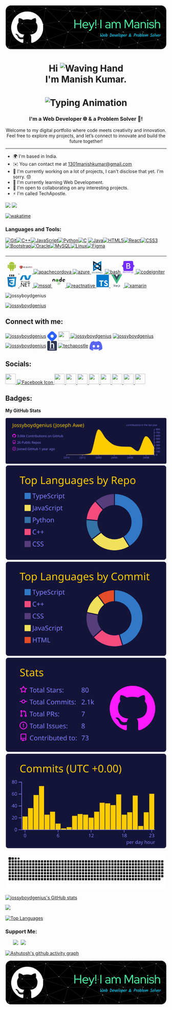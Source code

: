 ![MasterHead](https://github.com/1301manish/1301manish/blob/main/Banner.png)

<div align="center">
    <h1>
        Hi <img src="https://user-images.githubusercontent.com/18350557/176309783-0785949b-9127-417c-8b55-ab5a4333674e.gif" alt="Waving Hand" width="35"/>  
        <br>
     I'm Manish Kumar.
    </h1>
</div>


<h1 align="center">
    <img src="https://readme-typing-svg.herokuapp.com/?font=Righteous&size=35&center=true&vCenter=true&width=500&height=70&lines=Nickname?+🤔+I'm+TechApostle.;Welcome+to+my+GitHub+profile!" alt="Typing Animation" />
</h1>

<h3 align="center">
    I'm a Web Developer 🌐 & a Problem Solver 🧩!
</h3>

<p align="center">
    Welcome to my digital portfolio where code meets creativity and innovation.<br>
    Feel free to explore my projects, and let’s connect to innovate and build the future together!
</p>

-------------------------------------------------------------------------------------------------------------------------------------------------------
* 🌍  I'm based in India.
* ✉️  You can contact me at [1301manishkumar@gmail.com](mailto:1301manishkumar@gmail.com)
* 🚀  I'm currently working on a lot of projects, I can't disclose that yet. I'm sorry. 😞
* 🧠  I'm currently learning Web Development. 
* 🤝  I'm open to collaborating on any interesting projects.
* ⚡  I'm called TechApostle.
  
<a href="https://www.x.com/ManishKuma96472" target="_blank" rel="noreferrer"><img
src="https://img.shields.io/twitter/follow/ManishKuma96472?logo=twitter&style=for-the-badge&color=3382ed&labelColor=1c1917"
/></a>
<a href="https://www.linkedin.com/in/manish-kumar-3957a12a5/" target="_blank" rel="noreferrer">
  <img src="https://img.shields.io/badge/Connect-LinkedIn-blue?style=for-the-badge&logo=linkedin&color=0077B5&labelColor=1c1917" />
</a>

[![wakatime](https://wakatime.com/badge/user/018e2ed4-d4cc-45be-9ce7-f6e05b5a5809.svg)](https://wakatime.com/@018e2ed4-d4cc-45be-9ce7-f6e05b5a5809)

### Languages and Tools:

<p align="left">
<a href="https://git-scm.com/" target="_blank" rel="noreferrer"><img src="https://raw.githubusercontent.com/danielcranney/readme-generator/main/public/icons/skills/git-colored.svg" width="36" height="36" alt="Git" /></a><a href="https://docs.microsoft.com/en-us/cpp/?view=msvc-170" target="_blank" rel="noreferrer"><img src="https://raw.githubusercontent.com/danielcranney/readme-generator/main/public/icons/skills/cplusplus-colored.svg" width="36" height="36" alt="C++" /></a><a href="https://developer.mozilla.org/en-US/docs/Web/JavaScript" target="_blank" rel="noreferrer"><img src="https://raw.githubusercontent.com/danielcranney/readme-generator/main/public/icons/skills/javascript-colored.svg" width="36" height="36" alt="JavaScript" /></a><a href="https://www.python.org/" target="_blank" rel="noreferrer"><img src="https://raw.githubusercontent.com/danielcranney/readme-generator/main/public/icons/skills/python-colored.svg" width="36" height="36" alt="Python" /></a><a href="https://docs.microsoft.com/en-us/cpp/?view=msvc-170" target="_blank" rel="noreferrer"><img src="https://raw.githubusercontent.com/danielcranney/readme-generator/main/public/icons/skills/c-colored.svg" width="36" height="36" alt="C" /></a> <a href="https://www.oracle.com/java/" target="_blank" rel="noreferrer"><img src="https://raw.githubusercontent.com/danielcranney/readme-generator/main/public/icons/skills/java-colored.svg" width="36" height="36" alt="Java" /></a><a href="https://developer.mozilla.org/en-US/docs/Glossary/HTML5" target="_blank" rel="noreferrer"><img src="https://raw.githubusercontent.com/danielcranney/readme-generator/main/public/icons/skills/html5-colored.svg" width="36" height="36" alt="HTML5" /></a><a href="https://reactjs.org/" target="_blank" rel="noreferrer"><img src="https://raw.githubusercontent.com/danielcranney/readme-generator/main/public/icons/skills/react-colored.svg" width="36" height="36" alt="React" /></a><a href="https://www.w3.org/TR/CSS/#css" target="_blank" rel="noreferrer"><img src="https://raw.githubusercontent.com/danielcranney/readme-generator/main/public/icons/skills/css3-colored.svg" width="36" height="36" alt="CSS3" /></a><a href="https://getbootstrap.com/" target="_blank" rel="noreferrer"><img src="https://raw.githubusercontent.com/danielcranney/readme-generator/main/public/icons/skills/bootstrap-colored.svg" width="36" height="36" alt="Bootstrap" /></a><a href="https://www.oracle.com/uk/index.html" target="_blank" rel="noreferrer"><img src="https://raw.githubusercontent.com/danielcranney/readme-generator/main/public/icons/skills/oracle-colored.svg" width="36" height="36" alt="Oracle" /></a><a href="https://www.mysql.com/" target="_blank" rel="noreferrer"><img src="https://raw.githubusercontent.com/danielcranney/readme-generator/main/public/icons/skills/mysql-colored.svg" width="36" height="36" alt="MySQL" /></a><a href="https://www.linux.org" target="_blank" rel="noreferrer"><img src="https://raw.githubusercontent.com/danielcranney/readme-generator/main/public/icons/skills/linux-colored.svg" width="36" height="36" alt="Linux" /></a><a href="https://www.figma.com/" target="_blank" rel="noreferrer"><img src="https://raw.githubusercontent.com/danielcranney/readme-generator/main/public/icons/skills/figma-colored.svg" width="36" height="36" alt="Figma" /></a>
</p>

### 
-------------

<p align="left"> <a href="https://developer.android.com" target="_blank" rel="noreferrer"> <img src="https://raw.githubusercontent.com/devicons/devicon/master/icons/android/android-original-wordmark.svg" alt="android" width="40" height="40"/> </a> <a href="https://angular.io" target="_blank" rel="noreferrer"> <img src="https://raw.githubusercontent.com/devicons/devicon/master/icons/angularjs/angularjs-original-wordmark.svg" alt="angularjs" width="40" height="40"/> </a> <a href="https://cordova.apache.org/" target="_blank" rel="noreferrer"> <img src="https://www.vectorlogo.zone/logos/apache_cordova/apache_cordova-icon.svg" alt="apachecordova" width="40" height="40"/> </a> <a href="https://azure.microsoft.com/en-in/" target="_blank" rel="noreferrer"> <img src="https://www.vectorlogo.zone/logos/microsoft_azure/microsoft_azure-icon.svg" alt="azure" width="40" height="40"/> </a> <a href="https://backbonejs.org" target="_blank" rel="noreferrer"> <img src="https://raw.githubusercontent.com/devicons/devicon/master/icons/backbonejs/backbonejs-original-wordmark.svg" alt="backbonejs" width="40" height="40"/> </a> <a href="https://www.gnu.org/software/bash/" target="_blank" rel="noreferrer"> <img src="https://www.vectorlogo.zone/logos/gnu_bash/gnu_bash-icon.svg" alt="bash" width="40" height="40"/> </a> <a href="https://getbootstrap.com" target="_blank" rel="noreferrer"> <img src="https://raw.githubusercontent.com/devicons/devicon/master/icons/bootstrap/bootstrap-plain-wordmark.svg" alt="bootstrap" width="40" height="40"/> </a> <a href="https://codeigniter.com" target="_blank" rel="noreferrer"> <img src="https://cdn.worldvectorlogo.com/logos/codeigniter.svg" alt="codeigniter" width="40" height="40"/> </a> <a href="https://www.w3schools.com/css/" target="_blank" rel="noreferrer"> <img src="https://raw.githubusercontent.com/devicons/devicon/master/icons/css3/css3-original-wordmark.svg" alt="css3" width="40" height="40"/> </a> <a href="https://dotnet.microsoft.com/" target="_blank" rel="noreferrer"> <img src="https://raw.githubusercontent.com/devicons/devicon/master/icons/dot-net/dot-net-original-wordmark.svg" alt="dotnet" width="40" height="40"/> </a> <a href="https://www.microsoft.com/en-us/sql-server" target="_blank" rel="noreferrer"> <img src="https://www.svgrepo.com/show/303229/microsoft-sql-server-logo.svg" alt="mssql" width="40" height="40"/> </a> <a href="https://nodejs.org" target="_blank" rel="noreferrer"> <img src="https://raw.githubusercontent.com/devicons/devicon/master/icons/nodejs/nodejs-original-wordmark.svg" alt="nodejs" width="40" height="40"/> </a> <a href="https://reactnative.dev/" target="_blank" rel="noreferrer"> <img src="https://reactnative.dev/img/header_logo.svg" alt="reactnative" width="40" height="40"/> </a> <a href="https://www.typescriptlang.org/" target="_blank" rel="noreferrer"> <img src="https://raw.githubusercontent.com/devicons/devicon/master/icons/typescript/typescript-original.svg" alt="typescript" width="40" height="40"/> </a> <a href="https://vuejs.org/" target="_blank" rel="noreferrer"> <img src="https://raw.githubusercontent.com/devicons/devicon/master/icons/vuejs/vuejs-original-wordmark.svg" alt="vuejs" width="40" height="40"/> </a> <a href="https://dotnet.microsoft.com/apps/xamarin" target="_blank" rel="noreferrer"> <img src="https://raw.githubusercontent.com/detain/svg-logos/780f25886640cef088af994181646db2f6b1a3f8/svg/xamarin.svg" alt="xamarin" width="40" height="40"/> </a> </p>



<p align="left"> <img src="https://komarev.com/ghpvc/?username=jossyboydgenius&label=Profile%20views&color=0e75b6&style=flat" alt="jossyboydgenius" /> </p>

<p align="left"> <a href="https://github.com/ryo-ma/github-profile-trophy"><img src="https://github-profile-trophy.vercel.app/?username=jossyboydgenius" alt="jossyboydgenius" /></a> </p>


## Connect with me:

<a href="https://codepen.io/jossyboydgenius" target="blank"><img align="center" src="https://raw.githubusercontent.com/rahuldkjain/github-profile-readme-generator/master/src/images/icons/Social/codepen.svg" alt="jossyboydgenius" height="30" width="40" /></a>
<a href="https://hashnode.com/@techapostle" target="blank"><img align="center" src="https://github.com/Jossyboydgenius/Jossyboydgenius/blob/main/Icons/hasnode.png" alt="@techapostle" height="30" width="30" /></a>
  <a href="https://www.codechef.com/users/techapostle" target="_blank" rel="noreferrer">
    <picture>
      <source media="(prefers-color-scheme: dark)" srcset="https://github.com/Jossyboydgenius/Jossyboydgenius/blob/main/Icons/12.png" />
      <source media="(prefers-color-scheme: light)" srcset="https://github.com/Jossyboydgenius/Jossyboydgenius/blob/main/Icons/Codechef.jpeg" />
      <img width="35" height="30" align="center" />
    </picture>
  </a>
<a href="https://www.hackerrank.com/jossyboydgenius" target="blank"><img align="center" src="https://raw.githubusercontent.com/rahuldkjain/github-profile-readme-generator/master/src/images/icons/Social/hackerrank.svg" alt="jossyboydgenius" height="30" width="40" /></a>
<a href="https://codeforces.com/profile/jossyboydgenius" target="blank"><img align="center" src="https://raw.githubusercontent.com/rahuldkjain/github-profile-readme-generator/master/src/images/icons/Social/codeforces.svg" alt="jossyboydgenius" height="30" width="30" /></a>
<a href="https://www.leetcode.com/jossyboydgenius" target="blank"><img align="center" src="https://raw.githubusercontent.com/rahuldkjain/github-profile-readme-generator/master/src/images/icons/Social/leet-code.svg" alt="jossyboydgenius" height="30" width="30" /></a>
<a href="https://www.hackerearth.com/@jossyboydgenius" target="blank"><img align="center" src="https://github.com/Jossyboydgenius/Jossyboydgenius/blob/main/Icons/hackerearth.png" alt="@jossyboydgenius" height="30" width="30" /></a>
<a href="https://www.topcoder.com/members/techapostle" target="blank"><img align="center" src="https://raw.githubusercontent.com/rahuldkjain/github-profile-readme-generator/master/src/images/icons/Social/topcoder.svg" alt="techapostle" height="30" width="40" /></a>
<a href="https://discord.gg/femijay#8966" target="blank"><img align="center" src="https://github.com/Jossyboydgenius/Jossyboydgenius/blob/main/Icons/discord-removebg-preview.png" alt="femijay#8966" height="30" width="40" /></a>
</p>

## Socials:

<a href="https://www.linkedin.com/in/awejosepholaitan/" target="_blank" rel="noreferrer">
    <picture>
        <source media="(prefers-color-scheme: dark)" srcset="https://github.com/Jossyboydgenius/Jossyboydgenius/blob/main/Icons/8.png" />
       <source media="(prefers-color-scheme: light)" srcset="https://github.com/Jossyboydgenius/Jossyboydgenius/blob/main/Icons/Linkedin.png" />
        <img width="32" height="32" />
    </picture>
</a>
<a href="https://www.facebook.com/awe.josepholaitan" target="_blank" rel="noreferrer">
    <picture>
        <source media="(prefers-color-scheme: dark)" srcset="https://github.com/Jossyboydgenius/Jossyboydgenius/blob/main/Icons/7.png" />
        <source media="(prefers-color-scheme: light)" srcset="https://github.com/Jossyboydgenius/Jossyboydgenius/blob/main/Icons/3.png" />
        <img width="32" height="32" alt="Facebook Icon" />
    </picture>
</a> <a href="https://www.codepen.io/jossyboydgenius" target="_blank" rel="noreferrer"> <picture> <source media="(prefers-color-scheme: dark)" srcset="https://raw.githubusercontent.com/danielcranney/readme-generator/main/public/icons/socials/codepen-dark.svg" /> <source media="(prefers-color-scheme: light)" srcset="https://raw.githubusercontent.com/danielcranney/readme-generator/main/public/icons/socials/codepen.svg" /> <img src="https://raw.githubusercontent.com/danielcranney/readme-generator/main/public/icons/socials/codepen.svg" width="32" height="32" /> </picture> </a> <a href="https://codesandbox.io/u/jossyboydgenius" target="_blank" rel="noreferrer"> <picture> <source media="(prefers-color-scheme: dark)" srcset="https://raw.githubusercontent.com/danielcranney/readme-generator/main/public/icons/socials/codesandbox-dark.svg" /> <source media="(prefers-color-scheme: light)" srcset="https://raw.githubusercontent.com/danielcranney/readme-generator/main/public/icons/socials/codesandbox.svg" /> <img src="https://raw.githubusercontent.com/danielcranney/readme-generator/main/public/icons/socials/codesandbox.svg" width="32" height="32" /> </picture> </a> <a href="https://www.dev.to/jossyboydgenius" target="_blank" rel="noreferrer"> <picture> <source media="(prefers-color-scheme: dark)" srcset="https://raw.githubusercontent.com/danielcranney/readme-generator/main/public/icons/socials/devdotto-dark.svg" /> <source media="(prefers-color-scheme: light)" srcset="https://raw.githubusercontent.com/danielcranney/readme-generator/main/public/icons/socials/devdotto.svg" /> <img src="https://raw.githubusercontent.com/danielcranney/readme-generator/main/public/icons/socials/facebook.svg" width="32" height="32" /> </picture> </a> <a href="https://www.github.com/jossyboydgenius" target="_blank" rel="noreferrer"> <picture> <source media="(prefers-color-scheme: dark)" srcset="https://raw.githubusercontent.com/danielcranney/readme-generator/main/public/icons/socials/github-dark.svg" /> <source media="(prefers-color-scheme: light)" srcset="https://raw.githubusercontent.com/danielcranney/readme-generator/main/public/icons/socials/github.svg" /> 
  <img src="https://raw.githubusercontent.com/danielcranney/readme-generator/main/public/icons/socials/github.svg" width="32" height="32" /> </picture> </a> <a href="https://www.x.com/Kiss_johzzy" target="_blank" rel="noreferrer"> <picture> <source media="(prefers-color-scheme: dark)" srcset="https://raw.githubusercontent.com/danielcranney/readme-generator/main/public/icons/socials/twitter-dark.svg" /> <source media="(prefers-color-scheme: light)" srcset="https://raw.githubusercontent.com/danielcranney/readme-generator/main/public/icons/socials/twitter.svg" /> <img src="https://raw.githubusercontent.com/danielcranney/readme-generator/main/public/icons/socials/twitter.svg" width="32" height="32" /> </picture> </a> <a href="https://www.threads.net/@techapostle" target="_blank" rel="noreferrer"> <picture> <source media="(prefers-color-scheme: dark)" srcset="https://raw.githubusercontent.com/danielcranney/readme-generator/main/public/icons/socials/threads-dark.svg" /> <source media="(prefers-color-scheme: light)" srcset="https://raw.githubusercontent.com/danielcranney/readme-generator/main/public/icons/socials/threads.svg" /> <img src="https://raw.githubusercontent.com/danielcranney/readme-generator/main/public/icons/socials/threads.svg" width="32" height="32" /> </picture> 
 <a href="https://www.polywork.com/josepholaitan_aw" target="_blank" rel="noreferrer"> <picture> <source media="(prefers-color-scheme: dark)" srcset="https://github.com/Jossyboydgenius/Jossyboydgenius/blob/main/Icons/Polywork%20white.png" /> <source media="(prefers-color-scheme: light)" srcset="https://github.com/Jossyboydgenius/Jossyboydgenius/blob/main/Icons/polywork.png" /> <img src="https://raw.githubusercontent.com/danielcranney/readme-generator/main/public/icons/socials/twitter.svg" width="32" height="32" /> </picture> </a>
    <a href="http://www.medium.com/@jossyboydgenius" target="_blank" rel="noreferrer"> <picture> <source media="(prefers-color-scheme: dark)" srcset="https://github.com/Jossyboydgenius/Jossyboydgenius/blob/main/Icons/11.png" /> <source media="(prefers-color-scheme: light)" srcset="https://github.com/Jossyboydgenius/Jossyboydgenius/blob/main/Icons/2.png" /> <img width="32" height="32" /> </picture> </a>




## Badges:

<b>My GitHub Stats</b>

[![](https://raw.githubusercontent.com/Jossyboydgenius/Github-profile/master/profile-summary-card-output/outrun/0-profile-details.svg)](https://github.com/vn7n24fzkq/github-profile-summary-cards)
[![](https://raw.githubusercontent.com/Jossyboydgenius/Github-profile/master/profile-summary-card-output/outrun/1-repos-per-language.svg)](https://github.com/vn7n24fzkq/github-profile-summary-cards) [![](https://raw.githubusercontent.com/Jossyboydgenius/Github-profile/master/profile-summary-card-output/outrun/2-most-commit-language.svg)](https://github.com/vn7n24fzkq/github-profile-summary-cards)
[![](https://raw.githubusercontent.com/Jossyboydgenius/Github-profile/master/profile-summary-card-output/outrun/3-stats.svg)](https://github.com/vn7n24fzkq/github-profile-summary-cards) [![](https://raw.githubusercontent.com/Jossyboydgenius/Github-profile/master/profile-summary-card-output/outrun/4-productive-time.svg)](https://github.com/vn7n24fzkq/github-profile-summary-cards)


<picture>
  <source
    media="(prefers-color-scheme: dark)"
    srcset="https://raw.githubusercontent.com/platane/snk/output/github-contribution-grid-snake-dark.svg"
  />
  <source
    media="(prefers-color-scheme: light)"
    srcset="https://raw.githubusercontent.com/platane/snk/output/github-contribution-grid-snake.svg"
  />
  <img
    alt="github contribution grid snake animation"
    src="https://raw.githubusercontent.com/platane/snk/output/github-contribution-grid-snake.svg"
  />
</picture>

<a href="http://www.github.com/jossyboydgenius"><img src="https://github-readme-stats.vercel.app/api?username=jossyboydgenius&show_icons=true&hide=&count_private=true&title_color=0891b2&text_color=ffffff&icon_color=3382ed&bg_color=1c1917&hide_border=true&show_icons=true" alt="jossyboydgenius's GitHub stats" /></a>

<a href="http://www.github.com/jossyboydgenius"><img src="https://github-readme-streak-stats.herokuapp.com/?user=jossyboydgenius&stroke=ffffff&background=1c1917&ring=0891b2&fire=0891b2&currStreakNum=ffffff&currStreakLabel=0891b2&sideNums=ffffff&sideLabels=ffffff&dates=ffffff&hide_border=true" /></a>

<a href="https://github.com/jossyboydgenius" align="left"><img src="https://github-readme-stats.vercel.app/api/top-langs/?username=jossyboydgenius&langs_count=10&title_color=0891b2&text_color=ffffff&icon_color=3382ed&bg_color=1c1917&hide_border=true&locale=en&custom_title=Top%20%Languages" alt="Top Languages" /></a>

### Support Me:

<ul style="list-style-type: none; margin: 0;">

<li style="display: inline-block; margin-right: 0.25rem;"><a href="https://www.buymeacoffee.com/jossyboydgenuis"><img src="https://cdn.buymeacoffee.com/buttons/v2/default-yellow.png" width="150"/></a></li>

<li style="display: inline-block; margin-right: 0.25rem;"><a href="https://www.ko-fi.com/jossyboydgenius"><img src="https://storage.ko-fi.com/cdn/kofi2.png?v=3" width="150"/></a></li>

</ul>

[![Ashutosh's github activity graph](https://github-readme-activity-graph.vercel.app/graph?username=Jossyboydgenius&theme=github-compact)](https://github.com/ashutosh00710/github-readme-activity-graph)
                     

![Banner1](https://github.com/1301manish/1301manish/blob/main/Banner.png)
